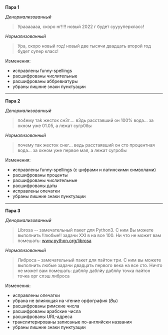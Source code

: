 **Пара 1**

*Денормализованный*
> Урааааааа, скоро нг!!!! новый 2022 г будет сууууперкласс!

*Нормализованный*
> Ура, скоро новый год! новый две тысячи двадцать второй год будет супер класс!

Изменения:

- исправлены funny-spellings
- расшифрованы числительные
- расшифрованы аббревиатуры
- убраны лишние знаки пунктуации

___

**Пара 2**

*Денормализованный*
> по4ему таk жесток сн3г.... в3дь расставший он 100% вода... за окном уже 01.05, а лежат сугр0бы

*Нормализованный*
> почему так жесток снег... ведь расстаявший он сто процентная вода... за окном уже первое мая, а лежат сугробы


Изменения:

- исправлены funny-spellings (с цифрами и латинскими символами)
- расшифрованы проценты
- расшифрованы числительные
- расшифрованы даты
- исправлены опечатки
- убраны лишние знаки пунктуации

___

**Пара 3**

*Денормализованный*
> Librosa -- замечательный пакет для Python3. С ним Вы можете выполнить !!любые!! задачи XXI в на все 100. Ни что не может вам помешать: www.python.org/librosa

*Нормализованный*
> Либроса – замечательный пакет для пайтон три. С ним вы можете выполнить любые задачи двадцать первого века на все сто. Ничто не может вам помешать: даблйу даблйу даблйу точка пайтон точка орг слэш либроса


Изменения:

- исправлены опечатки
- убрана не влияющая на чтение орфография (*В*ы)
- расшифрованы римские числа
- расшифрованы арабские числа
- расшифрованы URL-адреса
- транслитерированы записаные по-английски названия
- убраны лишние знаки пунктуации
